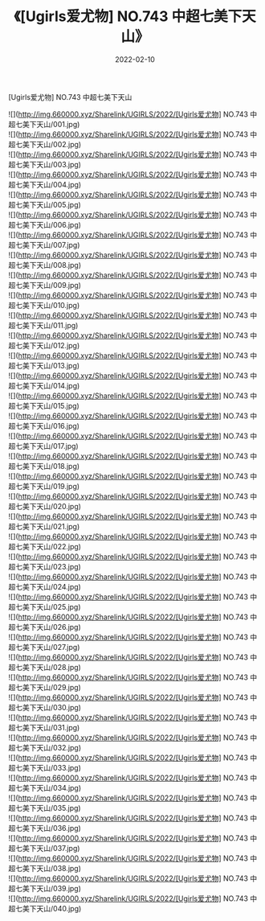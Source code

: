 ﻿---
layout: post
title:  《[Ugirls爱尤物] NO.743 中超七美下天山》
date:   2022-02-10
img: http://img.660000.xyz/Sharelink/UGIRLS/2022/[Ugirls爱尤物] NO.743 中超七美下天山/000.jpg
categories: [美女, 清纯, 唯美]
---

[Ugirls爱尤物] NO.743 中超七美下天山

 ![](http://img.660000.xyz/Sharelink/UGIRLS/2022/[Ugirls爱尤物] NO.743 中超七美下天山/001.jpg) <br>![](http://img.660000.xyz/Sharelink/UGIRLS/2022/[Ugirls爱尤物] NO.743 中超七美下天山/002.jpg) <br>![](http://img.660000.xyz/Sharelink/UGIRLS/2022/[Ugirls爱尤物] NO.743 中超七美下天山/003.jpg) <br>![](http://img.660000.xyz/Sharelink/UGIRLS/2022/[Ugirls爱尤物] NO.743 中超七美下天山/004.jpg) <br>![](http://img.660000.xyz/Sharelink/UGIRLS/2022/[Ugirls爱尤物] NO.743 中超七美下天山/005.jpg) <br>![](http://img.660000.xyz/Sharelink/UGIRLS/2022/[Ugirls爱尤物] NO.743 中超七美下天山/006.jpg) <br>![](http://img.660000.xyz/Sharelink/UGIRLS/2022/[Ugirls爱尤物] NO.743 中超七美下天山/007.jpg) <br>![](http://img.660000.xyz/Sharelink/UGIRLS/2022/[Ugirls爱尤物] NO.743 中超七美下天山/008.jpg) <br>![](http://img.660000.xyz/Sharelink/UGIRLS/2022/[Ugirls爱尤物] NO.743 中超七美下天山/009.jpg) <br>![](http://img.660000.xyz/Sharelink/UGIRLS/2022/[Ugirls爱尤物] NO.743 中超七美下天山/010.jpg) <br>![](http://img.660000.xyz/Sharelink/UGIRLS/2022/[Ugirls爱尤物] NO.743 中超七美下天山/011.jpg) <br>![](http://img.660000.xyz/Sharelink/UGIRLS/2022/[Ugirls爱尤物] NO.743 中超七美下天山/012.jpg) <br>![](http://img.660000.xyz/Sharelink/UGIRLS/2022/[Ugirls爱尤物] NO.743 中超七美下天山/013.jpg) <br>![](http://img.660000.xyz/Sharelink/UGIRLS/2022/[Ugirls爱尤物] NO.743 中超七美下天山/014.jpg) <br>![](http://img.660000.xyz/Sharelink/UGIRLS/2022/[Ugirls爱尤物] NO.743 中超七美下天山/015.jpg) <br>![](http://img.660000.xyz/Sharelink/UGIRLS/2022/[Ugirls爱尤物] NO.743 中超七美下天山/016.jpg) <br>![](http://img.660000.xyz/Sharelink/UGIRLS/2022/[Ugirls爱尤物] NO.743 中超七美下天山/017.jpg) <br>![](http://img.660000.xyz/Sharelink/UGIRLS/2022/[Ugirls爱尤物] NO.743 中超七美下天山/018.jpg) <br>![](http://img.660000.xyz/Sharelink/UGIRLS/2022/[Ugirls爱尤物] NO.743 中超七美下天山/019.jpg) <br>![](http://img.660000.xyz/Sharelink/UGIRLS/2022/[Ugirls爱尤物] NO.743 中超七美下天山/020.jpg) <br>![](http://img.660000.xyz/Sharelink/UGIRLS/2022/[Ugirls爱尤物] NO.743 中超七美下天山/021.jpg) <br>![](http://img.660000.xyz/Sharelink/UGIRLS/2022/[Ugirls爱尤物] NO.743 中超七美下天山/022.jpg) <br>![](http://img.660000.xyz/Sharelink/UGIRLS/2022/[Ugirls爱尤物] NO.743 中超七美下天山/023.jpg) <br>![](http://img.660000.xyz/Sharelink/UGIRLS/2022/[Ugirls爱尤物] NO.743 中超七美下天山/024.jpg) <br>![](http://img.660000.xyz/Sharelink/UGIRLS/2022/[Ugirls爱尤物] NO.743 中超七美下天山/025.jpg) <br>![](http://img.660000.xyz/Sharelink/UGIRLS/2022/[Ugirls爱尤物] NO.743 中超七美下天山/026.jpg) <br>![](http://img.660000.xyz/Sharelink/UGIRLS/2022/[Ugirls爱尤物] NO.743 中超七美下天山/027.jpg) <br>![](http://img.660000.xyz/Sharelink/UGIRLS/2022/[Ugirls爱尤物] NO.743 中超七美下天山/028.jpg) <br>![](http://img.660000.xyz/Sharelink/UGIRLS/2022/[Ugirls爱尤物] NO.743 中超七美下天山/029.jpg) <br>![](http://img.660000.xyz/Sharelink/UGIRLS/2022/[Ugirls爱尤物] NO.743 中超七美下天山/030.jpg) <br>![](http://img.660000.xyz/Sharelink/UGIRLS/2022/[Ugirls爱尤物] NO.743 中超七美下天山/031.jpg) <br>![](http://img.660000.xyz/Sharelink/UGIRLS/2022/[Ugirls爱尤物] NO.743 中超七美下天山/032.jpg) <br>![](http://img.660000.xyz/Sharelink/UGIRLS/2022/[Ugirls爱尤物] NO.743 中超七美下天山/033.jpg) <br>![](http://img.660000.xyz/Sharelink/UGIRLS/2022/[Ugirls爱尤物] NO.743 中超七美下天山/034.jpg) <br>![](http://img.660000.xyz/Sharelink/UGIRLS/2022/[Ugirls爱尤物] NO.743 中超七美下天山/035.jpg) <br>![](http://img.660000.xyz/Sharelink/UGIRLS/2022/[Ugirls爱尤物] NO.743 中超七美下天山/036.jpg) <br>![](http://img.660000.xyz/Sharelink/UGIRLS/2022/[Ugirls爱尤物] NO.743 中超七美下天山/037.jpg) <br>![](http://img.660000.xyz/Sharelink/UGIRLS/2022/[Ugirls爱尤物] NO.743 中超七美下天山/038.jpg) <br>![](http://img.660000.xyz/Sharelink/UGIRLS/2022/[Ugirls爱尤物] NO.743 中超七美下天山/039.jpg) <br>![](http://img.660000.xyz/Sharelink/UGIRLS/2022/[Ugirls爱尤物] NO.743 中超七美下天山/040.jpg) <br>
